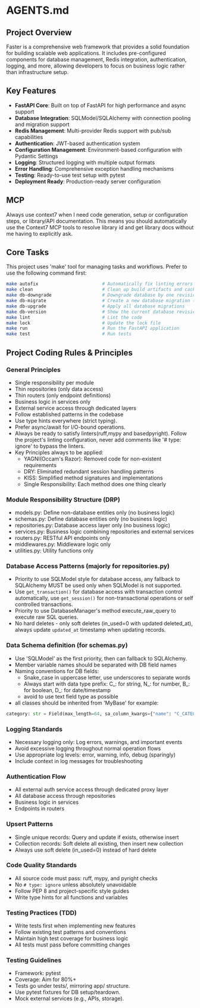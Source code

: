 # AGENTS.md

## Project Overview
Faster is a comprehensive web framework that provides a solid foundation for building scalable web applications. It includes pre-configured components for database management, Redis integration, authentication, logging, and more, allowing developers to focus on business logic rather than infrastructure setup.

## Key Features
- **FastAPI Core**: Built on top of FastAPI for high performance and async support
- **Database Integration**: SQLModel/SQLAlchemy with connection pooling and migration support
- **Redis Management**: Multi-provider Redis support with pub/sub capabilities
- **Authentication**: JWT-based authentication system
- **Configuration Management**: Environment-based configuration with Pydantic Settings
- **Logging**: Structured logging with multiple output formats
- **Error Handling**: Comprehensive exception handling mechanisms
- **Testing**: Ready-to-use test setup with pytest
- **Deployment Ready**: Production-ready server configuration

## MCP
Always use context7 when I need code generation, setup or configuration steps, or
library/API documentation. This means you should automatically use the Context7 MCP
tools to resolve library id and get library docs without me having to explicitly ask.

## Core Tasks
This project uses 'make' tool for managing tasks and workflows. Prefer to use the following command first:
```bash
make autofix                        # Automatically fix linting errors
make clean                          # Clean up build artifacts and cached files
make db-downgrade                   # Downgrade database by one revision
make db-migrate                     # Create a new database migration (e.g., make db-migrate m="create users table")
make db-upgrade                     # Apply all database migrations
make db-version                     # Show the current database revision
make lint                           # Lint the code
make lock                           # Update the lock file
make run                            # Run the FastAPI application
make test                           # Run tests
```

## Project Coding Rules & Principles

### General Principles
- Single responsibility per module
- Thin repositories (only data access)
- Thin routers (only endpoint definitions)
- Business logic in services only
- External service access through dedicated layers
- Follow established patterns in the codebase
- Use type hints everywhere (strict typing).
- Prefer async/await for I/O-bound operations.
- Always be ready to satisfy linters(ruff,mypy and basedpyright). Follow the project's linting configuration, never add comments like '# type: ignore' to bypass the linters.
- Key Principles always to be applied:
  -  YAGNI(Occam's Razor): Removed code for non-existent requirements
  -  DRY: Eliminated redundant session handling patterns
  -  KISS: Simplified method signatures and implementations
  -  Single Responsibility: Each method does one thing clearly

### Module Responsibility Structure (DRP)
- models.py: Define non-database entities only (no business logic)
- schemas.py: Define database entities only (no business logic)
- repositories.py: Database access layer only (no business logic)
- services.py: Business logic combining repositories and external services
- routers.py: RESTful API endpoints only
- middlewares.py: Middleware logic only
- utilities.py: Utility functions only

### Database Access Patterns  (majorly for repositories.py)
- Priority to use SQLModel style for database access, any fallback to SQLAlchemy MUST be used only when SQLModel is not supported.
- Use `get_transaction()` for database access with transaction control automatically, use `get_session()` for non-transactional operations or self controlled transactions.
- Priority to use DatabaseManager's method execute_raw_query to execute raw SQL queries.
- No hard deletes - only soft deletes (in_used=0 with updated deleted_at), always update `updated_at` timestamp when updating records.


### Data Schema definition (for schemas.py)
- Use 'SQLModel' as the first priority, then can fallback to SQLAlchemy.
- Member variable names should be separated with DB field names
- Naming conventions for DB fields:
    - Snake_case in uppercase letter, use underscores to separate words
    - Always start with data type prefix: C_: for string, N_: for number, B_: for boolean, D_: for date/timestamp
    - avoid to use text field type as possible
- all classes should be inherited from 'MyBase'
for example:
```python
category: str = Field(max_length=64, sa_column_kwargs={"name": "C_CATEGORY"})
```

### Logging Standards
- Necessary logging only: Log errors, warnings, and important events
- Avoid excessive logging throughout normal operation flows
- Use appropriate log levels: error, warning, info, debug (sparingly)
- Include context in log messages for troubleshooting

### Authentication Flow
- All external auth service access through dedicated proxy layer
- All database access through repositories
- Business logic in services
- Endpoints in routers

### Upsert Patterns
- Single unique records: Query and update if exists, otherwise insert
- Collection records: Soft delete all existing, then insert new collection
- Always use soft delete (in_used=0) instead of hard delete

### Code Quality Standards
- All source code must pass: ruff, mypy, and pyright checks
- No `# type: ignore` unless absolutely unavoidable
- Follow PEP 8 and project-specific style guides
- Write type hints for all functions and variables

### Testing Practices (TDD)
- Write tests first when implementing new features
- Follow existing test patterns and conventions
- Maintain high test coverage for business logic
- All tests must pass before committing changes

### Testing Guidelines
- Framework: pytest
- Coverage: Aim for 80%+
- Tests go under tests/, mirroring app/ structure.
- Use pytest fixtures for DB setup/teardown.
- Mock external services (e.g., APIs, storage).
